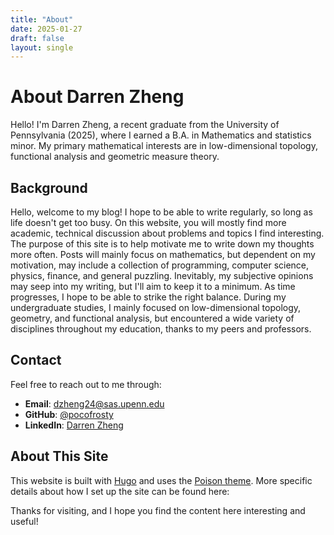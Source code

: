 ```yaml
---
title: "About"
date: 2025-01-27
draft: false
layout: single
---
```


# About Darren Zheng

Hello! I'm Darren Zheng, a recent graduate from the University of Pennsylvania (2025), where I earned a B.A. in Mathematics and statistics minor. My primary mathematical interests are in low-dimensional topology, functional analysis and geometric measure theory. 

## Background

Hello, welcome to my blog! I hope to be able to write regularly, so long as life doesn't get too busy. On this website, you will mostly find more academic, technical discussion about problems and topics I find interesting. The purpose of this site is to help motivate me to write down my thoughts more often. Posts will mainly focus on mathematics, but dependent on my motivation, may include a collection of programming, computer science, physics, finance, and general puzzling. Inevitably, my subjective opinions may seep into my writing, but I'll aim to keep it to a minimum. As time progresses, I hope to be able to strike the right balance. During my undergraduate studies, I mainly focused on low-dimensional topology, geometry, and functional analysis, but encountered a wide variety of disciplines throughout my education, thanks to my peers and professors.

## Contact

Feel free to reach out to me through:

- **Email**: [dzheng24@sas.upenn.edu](mailto:dzheng24@sas.upenn.edu)
- **GitHub**: [@pocofrosty](https://github.com/pocofrosty)
- **LinkedIn**: [Darren Zheng](https://www.linkedin.com/in/darrenzheng24/)

## About This Site

This website is built with [Hugo](https://gohugo.io/) and uses the [Poison theme](https://github.com/lukeorth/poison). More specific details about how I set up the site can be found here:

Thanks for visiting, and I hope you find the content here interesting and useful!
